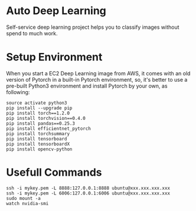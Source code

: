 # Auto Deep Learning

Self-service deep learning project helps you to classify images without spend to much work.


# Setup Environment

When you start a EC2 Deep Learning image from AWS, it comes with an old version of Pytorch in a built-in Pytorch environment, so, it's better to use a pre-built Python3 environment and install Pytorch by your own, as following:

```
source activate python3
pip install --upgrade pip
pip install torch==1.2.0
pip install torchvision==0.4.0
pip install pandas==0.25.3
pip install efficientnet_pytorch
pip install torchsummary
pip install tensorboard
pip install tensorboardX
pip install opencv-python

```

# Usefull Commands

```
ssh -i mykey.pem -L 8888:127.0.0.1:8888 ubuntu@xxx.xxx.xxx.xxx
ssh -i mykey.pem -L 6006:127.0.0.1:6006 ubuntu@xxx.xxx.xxx.xxx
sudo mount -a
watch nvidia-smi

